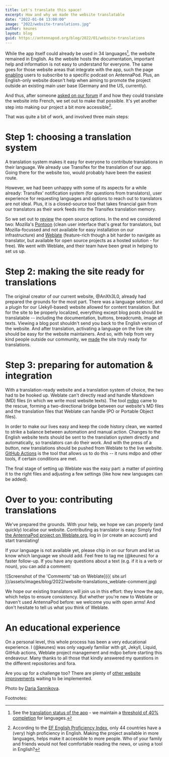 ```yaml
---
title: Let's translate this space!
excerpt: How and why we made the website translatable
date: "2022-01-04 13:00:00"
image: "2022/website-translations.jpg"
author: keunes
layout: blog
guid: https://antennapod.org/blog/2022/01/website-translations
---
```


While the app itself could already be used in 34 languages[^1], the website remained in English. As the website hosts the documentation, important help and information is not easy to understand for everyone. The same goes for those website areas that integrate with the app, such the page [enabling](/documentation/podcasters-hosters/add-on-antennapod) users to subscribe to a specific podcast on AntennaPod. Plus, an English-only website doesn't help when aiming to promote the project outside an existing main user base (Germany and the US, currently).

And thus, after someone [asked on our forum](https://forum.antennapod.org/t/french-translation-of-the-website/1454) if and how they could translate the website into French, we set out to make that possible. It's yet another step into making our project a bit more accessible[^2].

That was quite a bit of work, and involved three main steps:

# Step 1: choosing a translation system
A translation system makes it easy for everyone to contribute translations in their language. We already use Transifex for the translation of our app. Going there for the website too, would probably have been the easiest route.

However, we had been unhappy with some of its aspects for a while already: Transifex' notification system (for questions from translators), user experience for requesting languages and options to reach out to translators are not ideal. Plus, it is a closed-source tool that takes financial gain from our translators as their work feeds into the Transifex translation memory.

So we set out to [review](https://forum.antennapod.org/t/moving-the-translation-effort-to-weblate-or-another-open-source-translation-system/1181/3) the open source options. In the end we considered two: Mozilla's [Pontoon](https://github.com/mozilla/pontoon/) (clean user interface that's great for translators, but Mozilla-focussed and not available for easy installation on our infrastructure) and [Weblate](https://github.com/WeblateOrg/weblate) (feature-rich though a bit harder to navigate as translator, but available for open source projects as a hosted solution - for free). We went with Weblate, and their team have been great in helping to set us up.

# Step 2: making the site ready for translations
The original creator of our current website, @AnXh3L0, already had prepared the grounds for the most part. There was a language selector, and a plugin for our (Jekyll-based) website allowed for content translation. But for the site to be properly localized, everything except blog posts should be translatable -- including the documentation, buttons, breadcrumb, image alt texts. Viewing a blog post shouldn't send you back to the English version of the website. And after translation, activating a language on the live site should be easy for the website maintainers. And so, with help from very kind people outside our community, we [made](https://github.com/AntennaPod/antennapod.github.io/pull/112) the site truly ready for translations.

# Step 3: preparing for automation & integration
With a translation-ready website and a translation system of choice, the two had to be hooked up. Weblate can't directly read and handle Markdown (MD) files (in which we write most website texts). The tool [mdpo](https://github.com/mondeja/mdpo) came to the rescue, forming a two-directional bridge between our website's MD files and the translation files that Weblate can handle (PO or Portable Object files).

In order to make our lives easy and keep the code history clean, we wanted to strike a balance between automation and manual action. Changes to the English website texts should be sent to the translation system directly and automatically, so translators can do their work. And with the press of a button, new translations should be pushed from Weblate to the live website. [GitHub Actions](https://github.com/features/actions) is the tool that allows us to do this -- it runs mdpo and other tools, if certain conditions are met.

The final stage of setting up Weblate was the easy part: a matter of pointing it to the right files and adjusting a few settings (like how new languages can be added).

# Over to you: contributing translations
We've prepared the grounds. With your help, we hope we can properly (and quickly) localise our website. Contributing as translator is easy: Simply find [the AntennaPod project on Weblate.org](https://hosted.weblate.org/engage/antennapod/), log in (or create an account) and start translating!

If your language is not available yet, please chip in on our forum and let us know which language we should add. Feel free to tag me (@keunes) for a faster follow-up. If you have any questions about a text (e.g. if it is a verb or noun), you can add a comment:

![Screenshot of the 'Comments' tab on Weblate]({{ site.url }}/assets/images/blog/2022/website-translations_weblate-comment.jpg)

We hope our existing translators will join us in this effort: they know the app, which helps to ensure consistency. But whether you're new to Weblate or haven't used AntennaPod before: we welcome you with open arms! And don't hesitate to tell us what you think of Weblate.

# An educational experience
On a personal level, this whole process has been a very educational experience. I (@keunes) was only vaguely familiar with git, Jekyll, Liquid, GitHub actions, Weblate project management and mdpo before starting this endeavour. Many thanks to all those that kindly answered my questions in the different repositories and fora.

Are you up for a challenge too? There are plenty of [other website improvements](https://github.com/AntennaPod/antennapod.github.io/issues) waiting to be implemented.

Photo by [Daria Sannikova](https://www.pexels.com/@dariabuntaria).

Footnotes:

[^1]: See the [translation status of the app](https://hosted.weblate.org/projects/antennapod/app/) - we maintain a [threshold of 40% completion](https://github.com/AntennaPod/AntennaPod/pull/4112) for languages.
[^2]: According to the [EF English Proficiency Index](https://www.ef.com/wwen/epi/), only 44 countries have a (very) high proficiency in English. Making the project available in more languages, helps make it accessible to more people. Who of your family and friends would not feel comfortable reading the news, or using a tool in English?
